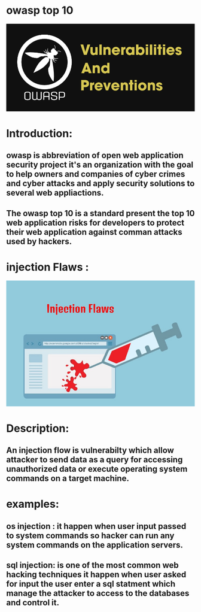 # owasp top 10
![](OWASP-Top-10-Vulnerabilities-And-Preventions.png)
# Introduction:
## owasp is abbreviation of open web application security project it's an organization with the goal to help owners and companies of cyber crimes and cyber attacks and apply security solutions to several web appliactions. 
## The owasp top 10 is a standard present the top 10 web application risks for developers to protect their web application against comman attacks used by hackers.
# injection Flaws :
![](1_8ZyEfgxO0cZ_yLZvQvmCiQ.jpeg)
# Description:
## An injection flow is vulnerabilty which allow attacker to send data as a query for  accessing unauthorized data or execute operating system commands on a target machine.
# examples:
## os injection : it happen when user input passed to system commands so hacker can run any system commands on the application servers.
## sql injection: is one of the most common web hacking techniques it happen when user asked for input the user enter a sql statment which manage the attacker to access to the databases and control it.


